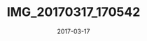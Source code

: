---
date: 2017-03-17
slug: IMG_20170317_170542
title: IMG_20170317_170542
image:
  ModifyDate: '2017:03:17 17:05:41'
  GPSInfo: 830
  Model: Pixel XL
  ImageWidth: 2592
  YCbCrPositioning: 1
  ResolutionUnit: 2
  ImageHeight: 1944
  YResolution: 72
  Orientation: 1
  Software: marlin-user 7.1.1 NOF27B 3687361 release-keys
  ExifOffset: 268
  XResolution: 72
  Make: Google
  path: /life/IMG_20170317_170542.jpg
  name: IMG_20170317_170542
thumbnail:
  YResolution: 72
  Compression: 6
  ResolutionUnit: 2
  XResolution: 72
exif:
  ColorSpace: 1
  FNumber: 2
  CreateDate: '2017:03:17 17:05:41'
  FocalLength: 4.67
  ApertureValue: 2
  ExposureMode: 0
  SubSecTimeDigitized: '684857'
  ExifImageHeight: 1944
  FocalLengthIn35mmFormat: 26
  SceneCaptureType: 0
  SceneType: !<tag:yaml.org,2002:binary> AA==
  SubSecTimeOriginal: '684857'
  ExposureProgram: 0
  WhiteBalance: 0
  ExifImageWidth: 2592
  SubSecTime: '684857'
  ShutterSpeedValue: 5.906
  MeteringMode: 0
  DateTimeOriginal: '2017:03:17 17:05:41'
  ComponentsConfiguration: !<tag:yaml.org,2002:binary> AQIDAA==
  ExifVersion: !<tag:yaml.org,2002:binary> MDIyMA==
  Flash: 16
  InteropOffset: 800
  ExposureCompensation: 0
  BrightnessValue: 0
  ISO: 296
  SensingMethod: 0
  FlashpixVersion: !<tag:yaml.org,2002:binary> MDEwMA==
  MakerNote: !<tag:yaml.org,2002:binary> Y29tLmdvb2dsZS5hbmRyb2lkLkdvb2dsZUNhbWVyYSA0LjMuMDE2LjE0NzU0ODY5Ng==
  ExposureTime: 0.016666666666666666
gps:
  GPSLongitude:
    - 151
    - 17
    - 2
  GPSLatitudeRef: S
  GPSDateStamp: '2017:03:17'
  GPSTimeStamp:
    - 6
    - 5
    - 42
  GPSAltitudeRef: 0
  GPSLongitudeRef: E
  GPSLatitude:
    - 33
    - 47
    - 58.91
interoperability:
  InteropIndex: R98
  InteropVersion: !<tag:yaml.org,2002:binary> MDEwMA==
makernote:
  error: >-
    Unable to extract Makernote information as it is in an unsupported or
    unrecognized format.

---